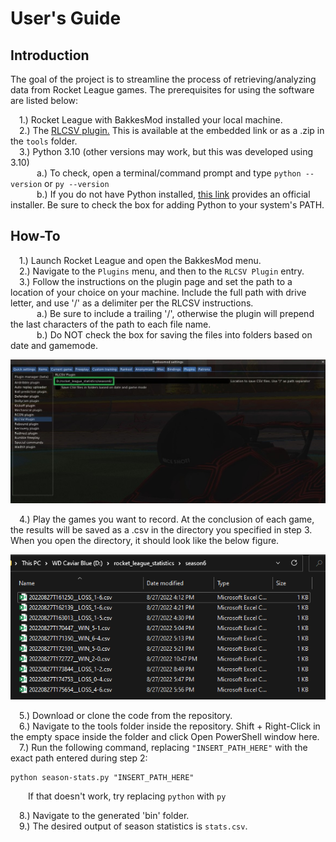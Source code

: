 # User's Guide

## Introduction
The goal of the project is to streamline the process of retrieving/analyzing data from Rocket League games. The prerequisites for using the software are listed below:

&emsp;1.) Rocket League with BakkesMod installed your local machine. \
&emsp;2.) The [RLCSV plugin.](https://bakkesplugins.com/plugins/view/94) This is available at the embedded link or as a .zip in the ```tools``` folder. \
&emsp;3.) Python 3.10 (other versions may work, but this was developed using 3.10) \
&emsp;&emsp;&emsp;a.) To check, open a terminal/command prompt and type ```python --version``` or ```py --version``` \
&emsp;&emsp;&emsp;b.) If you do not have Python installed, [this link](https://www.python.org/downloads/) provides an official installer. Be sure to check the box for adding Python to your system's PATH.

## How-To

&emsp;1.) Launch Rocket League and open the BakkesMod menu. \
&emsp;2.) Navigate to the ```Plugins``` menu, and then to the ```RLCSV Plugin``` entry. \
&emsp;3.) Follow the instructions on the plugin page and set the path to a location of your choice on your machine. Include the full path with drive letter, and use '/' as a delimiter per the RLCSV instructions.\
&emsp;&emsp;&emsp;a.) Be sure to include a trailing '/', otherwise the plugin will prepend the last characters of the path to each file name. \
&emsp;&emsp;&emsp;b.) Do NOT check the box for saving the files into folders based on date and gamemode.

<p align="center">
  <img src="documentation/pics/rlcsv_path_cropped.jpg" />
</p>

&emsp;4.) Play the games you want to record. At the conclusion of each game, the results will be saved as a .csv in the directory you specified in step 3. When you open the directory, it should look like the below figure.

<p align="center">
  <img src="documentation/pics/directory.png" />
</p>

&emsp;5.) Download or clone the code from the repository. \
&emsp;6.) Navigate to the tools folder inside the repository. Shift + Right-Click in the empty space inside the folder and click Open PowerShell window here. \
&emsp;7.) Run the following command, replacing ```"INSERT_PATH_HERE"``` with the exact path entered during step 2:

```
python season-stats.py "INSERT_PATH_HERE"
```

&emsp;&emsp;If that doesn't work, try replacing ```python``` with ```py``` 

&emsp;8.) Navigate to the generated 'bin' folder.\
&emsp;9.) The desired output of season statistics is ```stats.csv```.

